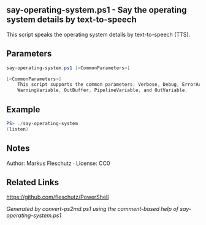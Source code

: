 ## say-operating-system.ps1 - Say the operating system details by text-to-speech

This script speaks the operating system details by text-to-speech (TTS).

## Parameters
```powershell
say-operating-system.ps1 [<CommonParameters>]

[<CommonParameters>]
    This script supports the common parameters: Verbose, Debug, ErrorAction, ErrorVariable, WarningAction, 
    WarningVariable, OutBuffer, PipelineVariable, and OutVariable.
```

## Example
```powershell
PS> ./say-operating-system
(listen)

```

## Notes
Author: Markus Fleschutz · License: CC0

## Related Links
https://github.com/fleschutz/PowerShell

*Generated by convert-ps2md.ps1 using the comment-based help of say-operating-system.ps1*
